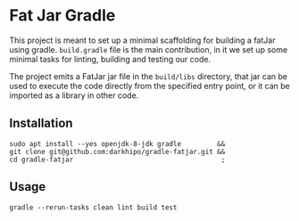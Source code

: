 # Fat Jar Gradle
This project is meant to set up a minimal scaffolding for building a fatJar
using gradle. `build.gradle` file is the main contribution, in it we set up
some minimal tasks for linting, building and testing our code. 

The project emits a FatJar jar file in the `build/libs` directory, that jar
can be used to execute the code directly from the specified entry point, or it
can be imported as a library in other code. 

## Installation
```
sudo apt install --yes openjdk-8-jdk gradle         &&
git clone git@github.com:darkhipo/gradle-fatjar.git &&
cd gradle-fatjar                                     ;
```

## Usage
```
gradle --rerun-tasks clean lint build test
```

